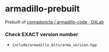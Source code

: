 armadillo-prebuilt
==================
Prebuilt of [conradsnicta / armadillo-code · GitLab](https://gitlab.com/conradsnicta/armadillo-code)

### Check EXACT version number
- `include/armadillo_bits/arma_version.hpp`
